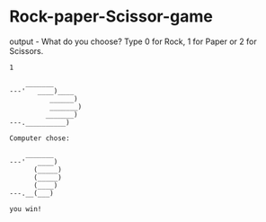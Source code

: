 # Rock-paper-Scissor-game
output -
What do you choose? Type 0 for Rock, 1 for Paper or 2 for Scissors.
```
1

    _______
---'   ____)____
          ______)
          _______)
         _______)
---.__________)

Computer chose:

    _______
---'   ____)
      (_____)
      (_____)
      (____)
---.__(___)

you win!
